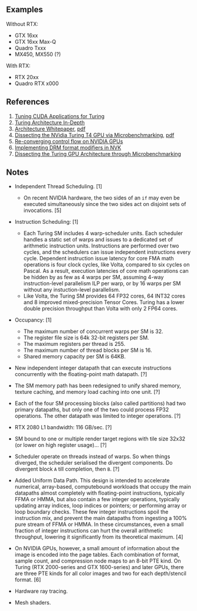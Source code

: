 
## Examples

Without RTX:
* GTX 16xx
* GTX 16xx Max-Q
* Quadro Txxx
* MX450, MX550 (?)

With RTX:
* RTX 20xx
* Quadro RTX x000

## References

1. [Tuning CUDA Applications for Turing](https://docs.nvidia.com/cuda/turing-tuning-guide/)
2. [Turing Architecture In-Depth](https://developer.nvidia.com/blog/nvidia-turing-architecture-in-depth/)
3. [Architecture Whitepaper](https://images.nvidia.com/aem-dam/en-zz/Solutions/design-visualization/technologies/turing-architecture/NVIDIA-Turing-Architecture-Whitepaper.pdf), [pdf](../pdf/NVIDIA-Turing-Architecture-Whitepaper.pdf)
4. [Dissecting the NVidia Turing T4 GPU via Microbenchmarking](https://arxiv.org/pdf/1903.07486), [pdf](../pdf/Turing-Microbenchmarking.pdf)
5. [Re-converging control flow on NVIDIA GPUs](https://www.collabora.com/news-and-blog/blog/2024/04/25/re-converging-control-flow-on-nvidia-gpus/)
6. [Implementing DRM format modifiers in NVK](https://www.collabora.com/news-and-blog/news-and-events/implementing-drm-format-modifiers-in-nvk.html)
7. [Dissecting the Turing GPU Architecture through Microbenchmarking](https://developer.download.nvidia.com/video/gputechconf/gtc/2019/presentation/s9839-discovering-the-turing-t4-gpu-architecture-with-microbenchmarks.pdf)

## Notes

* Independent Thread Scheduling. [1]
	- On recent NVIDIA hardware, the two sides of an `if` may even be executed simultaneously since the two sides act on disjoint sets of invocations. [5]
* Instruction Scheduling: [1]
	- Each Turing SM includes 4 warp-scheduler units. Each scheduler handles a static set of warps and issues to a dedicated set of arithmetic instruction units. Instructions are performed over two cycles, and the schedulers can issue independent instructions every cycle. Dependent instruction issue latency for core FMA math operations is four clock cycles, like Volta, compared to six cycles on Pascal. As a result, execution latencies of core math operations can be hidden by as few as 4 warps per SM, assuming 4-way instruction-level parallelism ILP per warp, or by 16 warps per SM without any instuction-level parallelism.
	- Like Volta, the Turing SM provides 64 FP32 cores, 64 INT32 cores and 8 improved mixed-precision Tensor Cores. Turing has a lower double precision throughput than Volta with only 2 FP64 cores.
* Occupancy: [1]
	- The maximum number of concurrent warps per SM is 32.
	- The register file size is 64k 32-bit registers per SM.
	- The maximum registers per thread is 255.
	- The maximum number of thread blocks per SM is 16.
	- Shared memory capacity per SM is 64KB.
	
* New independent integer datapath that can execute instructions concurrently with the floating-point math datapath. [?]
* The SM memory path has been redesigned to unify shared memory, texture caching, and memory load caching into one unit. [?]
* Each of the four SM processing blocks (also called partitions) had two primary datapaths, but only one of the two could process FP32 operations. The other datapath was limited to integer operations. [?]
* RTX 2080 L1 bandwidth: 116 GB/sec. [?]
* SM bound to one or multiple render target regions with tile size 32x32 (or lower on high register usage)... [?]
* Scheduler operate on threads instead of warps. So when things diverged, the scheduler serialised the divergent components. Do divergent block `A` till completion, then `B`. [?]
* Added Uniform Data Path. This design is intended to accelerate numerical, array-based, computebound workloads that occupy the main datapaths almost completely with floating-point instructions, typically FFMA or HMMA, but also contain a few integer operations, typically updating array indices, loop indices or pointers; or performing array or loop boundary checks. These few integer instructions spoil the instruction mix, and prevent the main datapaths from ingesting a 100% pure stream of FFMA or HMMA. In these circumstances, even a small fraction of integer instructions can hurt the overall arithmetic throughput, lowering it significantly from its theoretical maximum. [4]
* On NVIDIA GPUs, however, a small amount of information about the image is encoded into the page tables. Each combination of format, sample count, and compression node maps to an 8-bit PTE kind. On Turing (RTX 2000-series and GTX 1600-series) and later GPUs, there are three PTE kinds for all color images and two for each depth/stencil format. [6]

* Hardware ray tracing.
* Mesh shaders.
